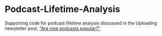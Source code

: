 # Podcast-Lifetime-Analysis
Supporting code for podcast lifetime analysis discussed in the Uploading newsletter post, ["Are new podcasts popular?"](https://uploading.substack.com/p/are-new-podcasts-popular). 
